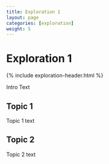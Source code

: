 ```yaml
---
title: Exploration 1
layout: page
categories: [exploration]
weight: 5
---
```


# Exploration 1

{% include exploration-header.html %}

Intro Text

## Topic 1

Topic 1 text

## Topic 2

Topic 2 text

